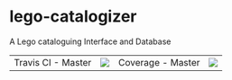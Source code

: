 # lego-catalogizer
A Lego cataloguing Interface and Database

<table>
    <tr>
        <td>Travis CI - Master</td>
        <td><img src='https://travis-ci.com/ericziethen/legocollector.svg?branch=master'></td>
        <td>Coverage - Master</td>
        <td><img src='https://codecov.io/gh/ericziethen/legocollector/branch/master/graph/badge.svg'></td>
    </tr>
</table>

